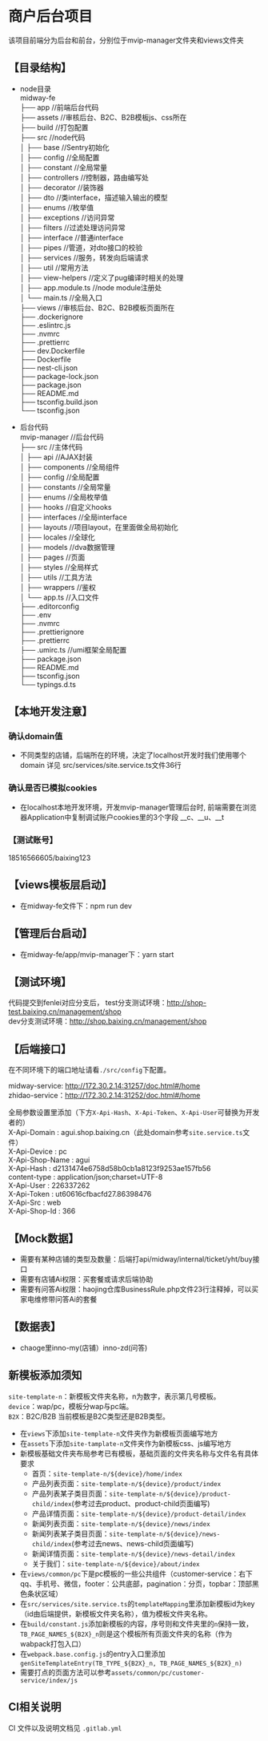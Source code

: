 # 商户后台项目
该项目前端分为后台和前台，分别位于mvip-manager文件夹和views文件夹

## 【目录结构】
- node目录  
midway-fe  
├── app                             //前端后台代码  
├── assets                          //审核后台、B2C、B2B模板js、css所在  
├── build                           //打包配置  
├── src                             //node代码  
│   ├── base                        //Sentry初始化  
│   ├── config                      //全局配置  
│   ├── constant                    //全局常量  
│   ├── controllers                 //控制器，路由编写处  
│   ├── decorator                   //装饰器  
│   ├── dto                         //类interface，描述输入输出的模型  
│   ├── enums                       //枚举值  
│   ├── exceptions                  //访问异常  
│   ├── filters                     //过滤处理访问异常  
│   ├── interface                   //普通interface  
│   ├── pipes                       //管道，对dto接口的校验  
│   ├── services                    //服务，转发向后端请求  
│   ├── util                        //常用方法  
│   ├── view-helpers                //定义了pug编译时相关的处理  
│   ├── app.module.ts               //node module注册处  
│   └── main.ts                     //全局入口  
├── views                           //审核后台、B2C、B2B模板页面所在  
├── .dockerignore  
├── .eslintrc.js  
├── .nvmrc  
├── .prettierrc  
├── dev.Dockerfile  
├── Dockerfile  
├── nest-cli.json  
├── package-lock.json  
├── package.json  
├── README.md  
├── tsconfig.build.json  
└── tsconfig.json  

- 后台代码  
mvip-manager                        //后台代码  
├── src                             //主体代码  
│   ├── api                         //AJAX封装  
│   ├── components                  //全局组件  
│   ├── config                      //全局配置  
│   ├── constants                   //全局常量  
│   ├── enums                       //全局枚举值  
│   ├── hooks                       //自定义hooks  
│   ├── interfaces                  //全局interface  
│   ├── layouts                     //项目layout，在里面做全局初始化  
│   ├── locales                     //全球化  
│   ├── models                      //dva数据管理  
│   ├── pages                       //页面  
│   ├── styles                      //全局样式  
│   ├── utils                       //工具方法  
│   ├── wrappers                    //鉴权  
│   └── app.ts                      //入口文件  
├── .editorconfig    
├── .env  
├── .nvmrc  
├── .prettierignore  
├── .prettierrc  
├── .umirc.ts                       //umi框架全局配置  
├── package.json  
├── README.md  
├── tsconfig.json  
└── typings.d.ts  

## 【本地开发注意】

### 确认domain值
 - 不同类型的店铺，后端所在的环境，决定了localhost开发时我们使用哪个domain
详见 src/services/site.service.ts文件36行

### 确认是否已模拟cookies
 - 在localhost本地开发环境，开发mvip-manager管理后台时, 前端需要在浏览器Application中复制调试账户cookies里的3个字段
__c、__u、__t

### 【测试账号】
18516566605/baixing123

## 【views模板层启动】
- 在midway-fe文件下：npm run dev

## 【管理后台启动】
- 在midway-fe/app/mvip-manager下：yarn start

## 【测试环境】
代码提交到fenlei对应分支后，
test分支测试环境：http://shop-test.baixing.cn/management/shop  
dev分支测试环境：http://shop.baixing.cn/management/shop

## 【后端接口】
在不同环境下的端口地址请看`./src/config`下配置。

midway-service: http://172.30.2.14:31257/doc.html#/home  
zhidao-service：http://172.30.2.14:31252/doc.html#/home  

全局参数设置里添加（下方`X-Api-Hash`、`X-Api-Token`、`X-Api-User`可替换为开发者的）  
X-Api-Domain : agui.shop.baixing.cn（此处domain参考`site.service.ts`文件）  
X-Api-Device : pc  
X-Api-Shop-Name : agui  
X-Api-Hash  : d2131474e6758d58b0cb1a8123f9253ae157fb56  
content-type  :  application/json;charset=UTF-8  
X-Api-User : 226337262  
X-Api-Token : ut60616cfbacfd27.86398476  
X-Api-Src : web  
X-Api-Shop-Id : 366  

## 【Mock数据】
- 需要有某种店铺的类型及数量：后端打api/midway/internal/ticket/yht/buy接口
- 需要有店铺Ai权限：买套餐或请求后端协助
- 需要有问答Ai权限：haojing仓库BusinessRule.php文件23行注释掉，可以买家电维修带问答Ai的套餐

## 【数据表】
- chaoge里inno-my(店铺）inno-zd(问答)

## 新模板添加须知
`site-template-n`：新模板文件夹名称，n为数字，表示第几号模板。  
`device`：wap/pc，模板分wap与pc端。  
`B2X`：B2C/B2B 当前模板是B2C类型还是B2B类型。  
- 在`views`下添加`site-template-n`文件夹作为新模板页面编写地方
- 在`assets`下添加`site-tamplate-n`文件夹作为新模板css、js编写地方
- 新模板基础文件夹布局参考已有模板，基础页面的文件夹名称与文件名有具体要求
  * 首页：`site-template-n/${device}/home/index`
  * 产品列表页面：`site-template-n/${device}/product/index`
  * 产品列表某子类目页面：`site-template-n/${device}/product-child/index`(参考过去product、product-child页面编写)
  * 产品详情页面：`site-template-n/${device}/product-detail/index`
  * 新闻列表页面：`site-template-n/${device}/news/index`
  * 新闻列表某子类目页面：`site-template-n/${device}/news-child/index`(参考过去news、news-child页面编写)
  * 新闻详情页面：`site-template-n/${device}/news-detail/index`
  * 关于我们：`site-template-n/${device}/about/index`
- 在`views/common/pc`下是pc模板的一些公共组件（customer-service：右下qq、手机号、微信，footer：公共底部，pagination：分页，topbar：顶部黑色条状区域）
- 在`src/services/site.service.ts`的`templateMapping`里添加新模板id为key（id由后端提供，新模板文件夹名称），值为模板文件夹名称。
- 在`build/constant.js`添加新模板的内容，序号则和文件夹里的`n`保持一致，`TB_PAGE_NAMES_${B2X}_n`则是这个模板所有页面文件夹的名称（作为wabpack打包入口）
- 在`webpack.base.config.js`的entry入口里添加`genSiteTemplateEntry(TB_TYPE_${B2X}_n, TB_PAGE_NAMES_${B2X}_n)`
- 需要打点的页面方法可以参考`assets/common/pc/customer-service/index/js`

## CI相关说明

CI 文件以及说明文档见 `.gitlab.yml`